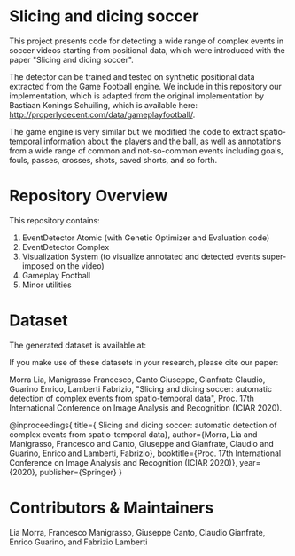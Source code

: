 # Slicing and dicing soccer


This project presents code for detecting a wide range of complex events in soccer videos starting from positional data, which were introduced with the paper "Slicing and dicing soccer".

The detector can be trained and tested on synthetic positional data extracted from the Game Football engine.  We include in this repository our implementation, which is adapted from the original implementation by Bastiaan Konings Schuiling, 
which is available here: http://properlydecent.com/data/gameplayfootball/. 

The game engine is very similar but we modified the code to extract spatio-temporal information about the players and the ball, as well as annotations from a wide range of common and not-so-common events including goals, fouls, passes, crosses, shots, saved shorts, and so forth. 

# Repository Overview
This repository contains:

1. EventDetector Atomic (with Genetic Optimizer and Evaluation code)
2. EventDetector Complex
3. Visualization System (to visualize annotated and detected events super-imposed on the video)
4. Gameplay Football 
5. Minor utilities


# Dataset
The generated dataset is available at: <link here>

If you make use of these datasets in your research, please cite our paper:

Morra Lia, Manigrasso Francesco, Canto Giuseppe, Gianfrate Claudio, Guarino Enrico, Lamberti Fabrizio, 
"Slicing and dicing soccer: automatic detection of complex events from spatio-temporal data", 
Proc. 17th International Conference on Image Analysis and Recognition (ICIAR 2020). 

@inproceedings{
title={ Slicing and dicing soccer: automatic detection of complex events from spatio-temporal data},
  author={Morra, Lia and Manigrasso, Francesco and Canto, Giuseppe and Gianfrate, Claudio and Guarino, Enrico and Lamberti, Fabrizio},
  booktitle={Proc. 17th International Conference on Image Analysis and Recognition (ICIAR 2020)},
  year={2020},
  publisher={Springer}
}



# Contributors & Maintainers
Lia Morra, Francesco Manigrasso, Giuseppe Canto, Claudio Gianfrate, Enrico Guarino, and Fabrizio Lamberti